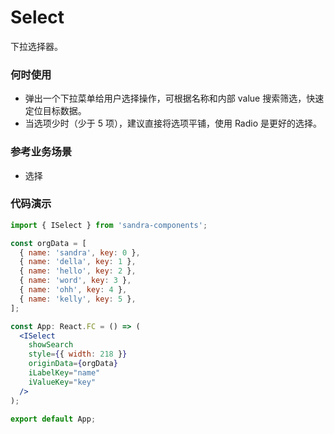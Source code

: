 # Select

下拉选择器。

### 何时使用

- 弹出一个下拉菜单给用户选择操作，可根据名称和内部 value 搜索筛选，快速定位目标数据。
- 当选项少时（少于 5 项），建议直接将选项平铺，使用 Radio 是更好的选择。

### 参考业务场景

- 选择

### 代码演示

```jsx
import { ISelect } from 'sandra-components';

const orgData = [
  { name: 'sandra', key: 0 },
  { name: 'della', key: 1 },
  { name: 'hello', key: 2 },
  { name: 'word', key: 3 },
  { name: 'ohh', key: 4 },
  { name: 'kelly', key: 5 },
];

const App: React.FC = () => (
  <ISelect
    showSearch
    style={{ width: 218 }}
    originData={orgData}
    iLabelKey="name"
    iValueKey="key"
  />
);

export default App;
```
